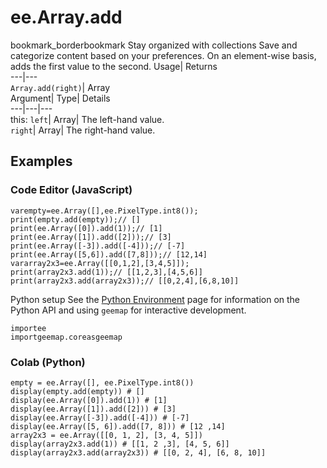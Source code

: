  
#  ee.Array.add 
bookmark_borderbookmark Stay organized with collections  Save and categorize content based on your preferences. 
On an element-wise basis, adds the first value to the second. 
Usage| Returns  
---|---  
`Array.add(right)`| Array  
Argument| Type| Details  
---|---|---  
this: `left`| Array| The left-hand value.  
`right`| Array| The right-hand value.  
## Examples
### Code Editor (JavaScript)
```
varempty=ee.Array([],ee.PixelType.int8());
print(empty.add(empty));// []
print(ee.Array([0]).add(1));// [1]
print(ee.Array([1]).add([2]));// [3]
print(ee.Array([-3]).add([-4]));// [-7]
print(ee.Array([5,6]).add([7,8]));// [12,14]
vararray2x3=ee.Array([[0,1,2],[3,4,5]]);
print(array2x3.add(1));// [[1,2,3],[4,5,6]]
print(array2x3.add(array2x3));// [[0,2,4],[6,8,10]]
```
Python setup
See the [ Python Environment](https://developers.google.com/earth-engine/guides/python_install) page for information on the Python API and using `geemap` for interactive development.
```
importee
importgeemap.coreasgeemap
```

### Colab (Python)
```
empty = ee.Array([], ee.PixelType.int8())
display(empty.add(empty)) # []
display(ee.Array([0]).add(1)) # [1]
display(ee.Array([1]).add([2])) # [3]
display(ee.Array([-3]).add([-4])) # [-7]
display(ee.Array([5, 6]).add([7, 8])) # [12 ,14]
array2x3 = ee.Array([[0, 1, 2], [3, 4, 5]])
display(array2x3.add(1)) # [[1, 2 ,3], [4, 5, 6]]
display(array2x3.add(array2x3)) # [[0, 2, 4], [6, 8, 10]]
```

